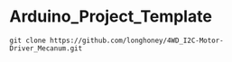 # Arduino_Project_Template

`git clone https://github.com/longhoney/4WD_I2C-Motor-Driver_Mecanum.git`